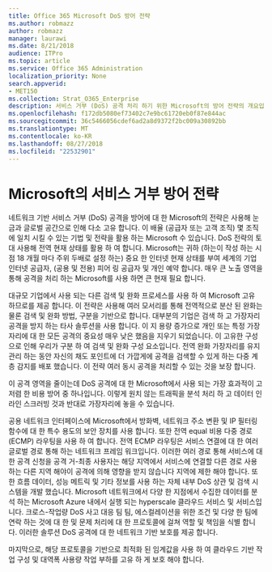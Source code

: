 ```yaml
---
title: Office 365 Microsoft DoS 방어 전략
ms.author: robmazz
author: robmazz
manager: laurawi
ms.date: 8/21/2018
audience: ITPro
ms.topic: article
ms.service: Office 365 Administration
localization_priority: None
search.appverid:
- MET150
ms.collection: Strat_O365_Enterprise
description: 서비스 거부 (DoS) 공격 처리 하기 위한 Microsoft의 방어 전략의 개요입니다.
ms.openlocfilehash: f172db5080ef73402c7e9bc61720eb0f87e844ac
ms.sourcegitcommit: 36c5466056cdef6ad2a8d9372f2bc009a30892bb
ms.translationtype: MT
ms.contentlocale: ko-KR
ms.lasthandoff: 08/27/2018
ms.locfileid: "22532901"
---
```

# <a name="microsofts-denial-of-service-defense-strategy"></a>Microsoft의 서비스 거부 방어 전략

네트워크 기반 서비스 거부 (DoS) 공격을 방어에 대 한 Microsoft의 전략은 사용해 눈금과 글로벌 공간으로 인해 다소 고유 합니다. 이 배율 (공급자 또는 고객 조직) 몇 조직에 일치 시킬 수 있는 기법 및 전략을 활용 하는 Microsoft 수 있습니다. DoS 전략의 토대 사용해 전역 현재 상태를 활용 하 여 합니다. Microsoft는 귀하 (하는이 작성 하는 시점 18 개월 마다 주위 두배로 설정 하는) 중요 한 인터넷 현재 상태를 부여 세계의 기업 인터넷 공급자, (공용 및 전용) 피어 링 공급자 및 개인 예약 합니다. 매우 큰 노출 영역을 통해 공격을 처리 하는 Microsoft를 사용 하면 큰 현재 필요 합니다.

대규모 기업에서 사용 되는 다른 검색 및 완화 프로세스를 사용 하 여 Microsoft 고유 하므로를 제공 합니다. 이 전략은 사용해 여러 모서리를 통해 전역적으로 분산 된 완화는 물론 검색 및 완화 방법, 구분을 기반으로 합니다. 대부분의 기업은 검색 하 고 가장자리 공격을 방지 하는 타사 솔루션을 사용 합니다. 이 지 용량 증가으로 개인 또는 특정 가장자리에 대 한 모든 공격의 중요성 매우 낮은 했음을 지우기 되었습니다. 이 고유한 구성으로 인해 우리가 구분 하 여 검색 및 완화 구성 요소입니다. 전역 완화 가장자리를 유지 관리 하는 동안 자신의 채도 포인트에 더 가깝게에 공격을 검색할 수 있게 하는 다중 계층 감지를 배포 했습니다. 이 전략 여러 동시 공격을 처리할 수 있는 것을 보장 합니다.

이 공격 영역을 줄이는데 DoS 공격에 대 한 Microsoft에서 사용 되는 가장 효과적이 고 저렴 한 비용 방어 중 하나입니다. 이렇게 원치 않는 트래픽을 분석 처리 하 고 데이터 인라인 스크러빙 것과 반대로 가장자리에 놓을 수 있습니다.

공용 네트워크 인터페이스에 Microsoft에서 방화벽, 네트워크 주소 변환 및 IP 필터링 함수에 대 한 특수 용도의 보안 장치를 사용 합니다. 또한 전역 equal 비용 다중 경로 (ECMP) 라우팅을 사용 하 여 합니다. 전역 ECMP 라우팅은 서비스 연결에 대 한 여러 글로벌 경로 통해 하는 네트워크 프레임 워크입니다. 이러한 여러 경로 통해 서비스에 대 한 공격 신청을 공격 거-최종 사용자는 해당 지역에서 서비스에 연결할 다른 경로 사용 하는 다른 지역 해야이 공격에 의해 영향을 받지 않습니다 지역에 제한 해야 합니다. 또한 흐름 데이터, 성능 메트릭 및 기타 정보를 사용 하는 자체 내부 DoS 상관 및 검색 시스템을 개발 했습니다. Microsoft 네트워크에서 다양 한 지점에서 수집한 데이터를 분석 하는 Microsoft Azure 내에서 실행 되는 hyperscale 클라우드 서비스 및 서비스입니다. 크로스-작업량 DoS 사고 대응 팀 팀, 에스컬레이션을 위한 조건 및 다양 한 팀에 연락 하는 것에 대 한 및 문제 처리에 대 한 프로토콜에 걸쳐 역할 및 책임을 식별 합니다. 이러한 솔루션 DoS 공격에 대 한 네트워크 기반 보호를 제공 합니다.

마지막으로, 해당 프로토콜을 기반으로 최적화 된 임계값을 사용 하 여 클라우드 기반 작업 구성 및 대역폭 사용량 작업 부하를 고유 하 게 보호 해야 합니다.
